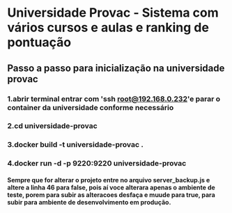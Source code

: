 # Universidade Provac - Sistema com vários cursos e aulas e ranking de pontuação

## Passo a passo para inicialização na universidade provac

### 1.abrir terminal entrar com 'ssh root@192.168.0.232'e parar o container da universidade conforme necessário
### 2.cd universidade-provac
### 3.docker build -t universidade-provac .
### 4.docker run -d -p 9220:9220 universidade-provac

#### Sempre que for alterar o projeto entre no arquivo server_backup.js e altere a linha 46 para false, pois aí voce alterara apenas o ambiente de teste, porem para subir as alteracoes desfaça e muude para true, para subir para ambiente de desenvolvimento em produção.
